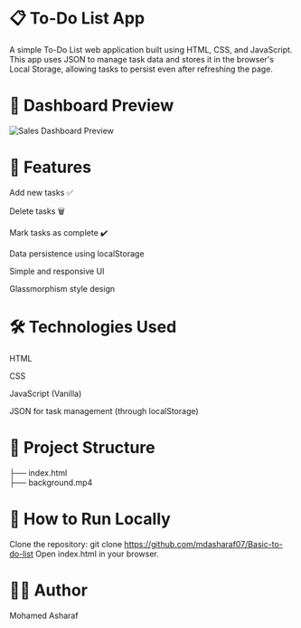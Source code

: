 # 📋 To-Do List App
A simple To-Do List web application built using HTML, CSS, and JavaScript. This app uses JSON to manage task data and stores it in the browser's Local Storage, allowing tasks to persist even after refreshing the page.

# 📸 Dashboard Preview
![Sales Dashboard Preview](https://i.postimg.cc/nrWVm51K/Screenshot-2025-06-28-165847.jpg)

# 🎯 Features
Add new tasks ✅

Delete tasks 🗑️

Mark tasks as complete ✔️

Data persistence using localStorage

Simple and responsive UI

Glassmorphism style design

# 🛠️ Technologies Used
HTML

CSS

JavaScript (Vanilla)

JSON for task management (through localStorage)

# 📁 Project Structure

├── index.html           
├── background.mp4

# 🚀 How to Run Locally
Clone the repository:
git clone https://github.com/mdasharaf07/Basic-to-do-list
Open index.html in your browser.

# 🧑‍💻 Author
Mohamed Asharaf
